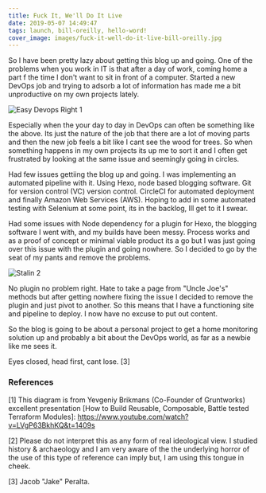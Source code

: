 ```yaml
---
title: Fuck It, We'll Do It Live
date: 2019-05-07 14:49:47
tags: launch, bill-oreilly, hello-word!
cover_image: images/fuck-it-well-do-it-live-bill-oreilly.jpg
---
```


So I have been pretty lazy about getting this blog up and going. One of the problems when you work in IT is that after a day of work, coming home a part f the time I don't want to sit in front of a computer. Started a new DevOps job and trying to adsorb a lot of information has made me a bit unproductive on my own projects lately.

![Easy Devops Right](/images/post1/easydevops.png)
1

Especially when the your day to day in DevOps can often be something like the above. Its just the nature of the job that there are a lot of moving parts and then the new job feels a bit like I cant see the wood for trees. So when something happens in my own projects its up me to sort it and I often get frustrated by looking at the same issue and seemingly going in circles.

Had few issues gettiing the blog up and going. I was implementing an automated pipeline with it. Using Hexo, node based blogging software. Git for version control (VC) version control. CircleCI for automated deployment and finally Amazon Web Services (AWS). Hoping to add in some automated testing with Selenium at some point, its in the backlog, Ill get to it I swear.

Had some issues with Node dependency for a plugin for Hexo, the blogging software I went with, and my builds have been messy. Process works and as a proof of concept or minimal viable product its a go but I was just going over this issue with the plugin and going nowhere. So I decided to go by the seat of my pants and remove the problems.

![Stalin](/../images/post1/stalin.jpg)
2

No plugin no problem right. Hate to take a page from "Uncle Joe's" methods but after getting nowhere fixing the issue I decided to remove the plugin and just pivot to another. So this means that I have a functioning site and pipeline to deploy. I now have no excuse to put out content.

So the blog is going to be about a personal project to get a home monitoring solution up and probably a bit about the DevOps world, as far as a newbie like me sees it.


Eyes closed, head first, cant lose. [3]

### References

[1] This diagram is from Yevgeniy Brikmans (Co-Founder of Gruntworks) excellent presentation [How to Build Reusable, Composable, Battle tested Terraform Modules]: https://www.youtube.com/watch?v=LVgP63BkhKQ&t=1409s

[2] Please do not interpret this as any form of real ideological view. I studied history & archaeology and I am very aware of the the underlying horror of the use of this type of reference can imply but, I am using this tongue in cheek.

[3] Jacob "Jake" Peralta.
